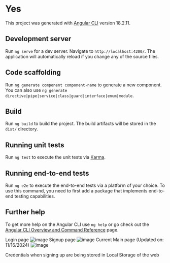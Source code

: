 # Yes

This project was generated with [Angular CLI](https://github.com/angular/angular-cli) version 18.2.11.

## Development server

Run `ng serve` for a dev server. Navigate to `http://localhost:4200/`. The application will automatically reload if you change any of the source files.

## Code scaffolding

Run `ng generate component component-name` to generate a new component. You can also use `ng generate directive|pipe|service|class|guard|interface|enum|module`.

## Build

Run `ng build` to build the project. The build artifacts will be stored in the `dist/` directory.

## Running unit tests

Run `ng test` to execute the unit tests via [Karma](https://karma-runner.github.io).

## Running end-to-end tests

Run `ng e2e` to execute the end-to-end tests via a platform of your choice. To use this command, you need to first add a package that implements end-to-end testing capabilities.

## Further help

To get more help on the Angular CLI use `ng help` or go check out the [Angular CLI Overview and Command Reference](https://angular.dev/tools/cli) page.

Login page ![image](https://github.com/user-attachments/assets/20e8f245-d188-46be-88c1-d6d0e59b5736)
Signup page ![image](https://github.com/user-attachments/assets/93ecf195-83d9-4f70-82b5-1679cd981ab0)
Current Main page (Updated on: 11/16/2024) ![image](https://github.com/user-attachments/assets/97f04062-4f78-463a-9569-5574e184b617)


Credentials when signing up are being stored in Local Storage of the web

